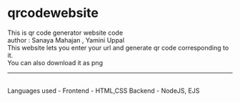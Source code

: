 # qrcodewebsite

This is qr code generator website code 
<br>
author : Sanaya Mahajan , Yamini Uppal
<br>
This website lets you enter your url and generate qr code corresponding to it. 
<br>
You can also download it as png 
<br>
<hr>
<br>
Languages used - 
Frontend - HTML,CSS
Backend - NodeJS, EJS